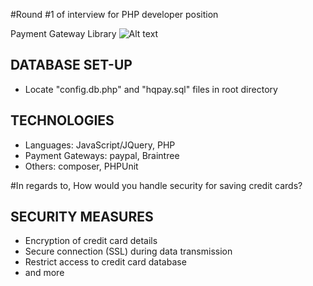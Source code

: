 #Round #1 of interview for PHP developer position

Payment Gateway Library
![Alt text](/img/flow.png?raw=true "Transaction Flow")


DATABASE SET-UP
---------------

 - Locate "config.db.php" and "hqpay.sql" files in root directory
 

TECHNOLOGIES
------------
 
 - Languages: JavaScript/JQuery, PHP
 - Payment Gateways: paypal, Braintree
 - Others: composer, PHPUnit
 
 
 

#In regards to, How would you handle security for saving credit cards?


SECURITY MEASURES
-----------------

 - Encryption of credit card details
 - Secure connection (SSL) during data transmission
 - Restrict access to credit card database
 - and more

